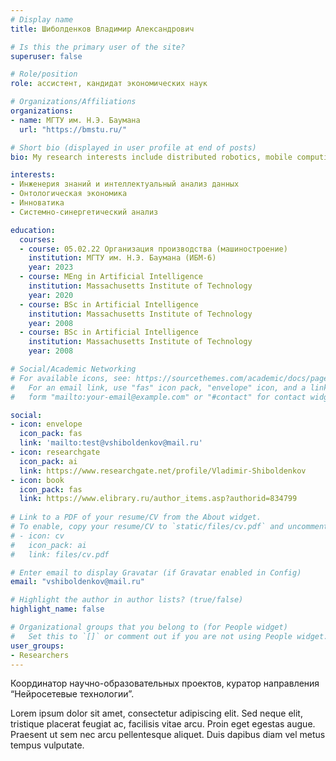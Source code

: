 ```yaml
---
# Display name
title: Шиболденков Владимир Александрович

# Is this the primary user of the site?
superuser: false

# Role/position
role: ассистент, кандидат экономических наук

# Organizations/Affiliations
organizations:
- name: МГТУ им. Н.Э. Баумана
  url: "https://bmstu.ru/"

# Short bio (displayed in user profile at end of posts)
bio: My research interests include distributed robotics, mobile computing and programmable matter. ![](https://bmstu.ru/plain/works/science/degree-candidates/dissertants/?q=dissertation&id=531)

interests:
- Инженерия знаний и интеллектуальный анализ данных
- Онтологическая экономика
- Инноватика
- Системно-синергетический анализ

education:
  courses:
  - course: 05.02.22 Организация производства (машиностроение)
    institution: МГТУ им. Н.Э. Баумана (ИБМ-6)
    year: 2023
  - course: MEng in Artificial Intelligence
    institution: Massachusetts Institute of Technology
    year: 2020
  - course: BSc in Artificial Intelligence
    institution: Massachusetts Institute of Technology
    year: 2008
  - course: BSc in Artificial Intelligence
    institution: Massachusetts Institute of Technology
    year: 2008

# Social/Academic Networking
# For available icons, see: https://sourcethemes.com/academic/docs/page-builder/#icons
#   For an email link, use "fas" icon pack, "envelope" icon, and a link in the
#   form "mailto:your-email@example.com" or "#contact" for contact widget.

social:
- icon: envelope
  icon_pack: fas
  link: 'mailto:test@vshiboldenkov@mail.ru'
- icon: researchgate
  icon_pack: ai
  link: https://www.researchgate.net/profile/Vladimir-Shiboldenkov
- icon: book
  icon_pack: fas
  link: https://www.elibrary.ru/author_items.asp?authorid=834799
  
# Link to a PDF of your resume/CV from the About widget.
# To enable, copy your resume/CV to `static/files/cv.pdf` and uncomment the lines below.
# - icon: cv
#   icon_pack: ai
#   link: files/cv.pdf

# Enter email to display Gravatar (if Gravatar enabled in Config)
email: "vshiboldenkov@mail.ru"

# Highlight the author in author lists? (true/false)
highlight_name: false

# Organizational groups that you belong to (for People widget)
#   Set this to `[]` or comment out if you are not using People widget.
user_groups:
- Researchers
---
```


Координатор научно-образовательных проектов, куратор направления “Нейросетевые технологии”.

Lorem ipsum dolor sit amet, consectetur adipiscing elit. Sed neque elit, tristique placerat feugiat ac, facilisis vitae arcu. Proin eget egestas augue. Praesent ut sem nec arcu pellentesque aliquet. Duis dapibus diam vel metus tempus vulputate.
